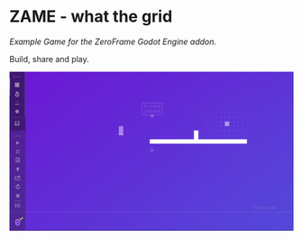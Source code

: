 # ZAME - what the grid
*Example Game for the ZeroFrame Godot Engine addon.*

Build, share and play.

![Alt text](screenshots/01.png?raw=true "Screenshot of Zame's level editor")
